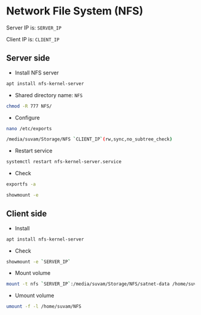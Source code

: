 # Network File System (NFS)
Server IP is: `SERVER_IP`

Client IP is: `CLIENT_IP`

## Server side
- Install NFS server
```bash
apt install nfs-kernel-server 
```
- Shared directory name: `NFS`
```bash
chmod -R 777 NFS/ 
```
- Configure
```bash
nano /etc/exports
```
```bash
/media/suvam/Storage/NFS `CLIENT_IP`(rw,sync,no_subtree_check)
```
- Restart service
```bash
systemctl restart nfs-kernel-server.service
```
- Check
```bash
exportfs -a
```
```bash
showmount -e
```

## Client side
-  Install
```bash
apt install nfs-kernel-server 
```
- Check
```bash
showmount -e `SERVER_IP`
```
- Mount volume
```bash
mount -t nfs `SERVER_IP`:/media/suvam/Storage/NFS/satnet-data /home/suvam/NFS
```
- Umount volume
```bash
umount -f -l /home/suvam/NFS
```
